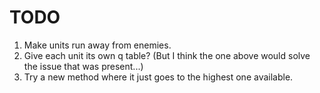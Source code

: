 # TODO

1. Make units run away from enemies.
1. Give each unit its own q table? (But I think the one above would solve the issue that was present...)
2. Try a new method where it just goes to the highest one available.
